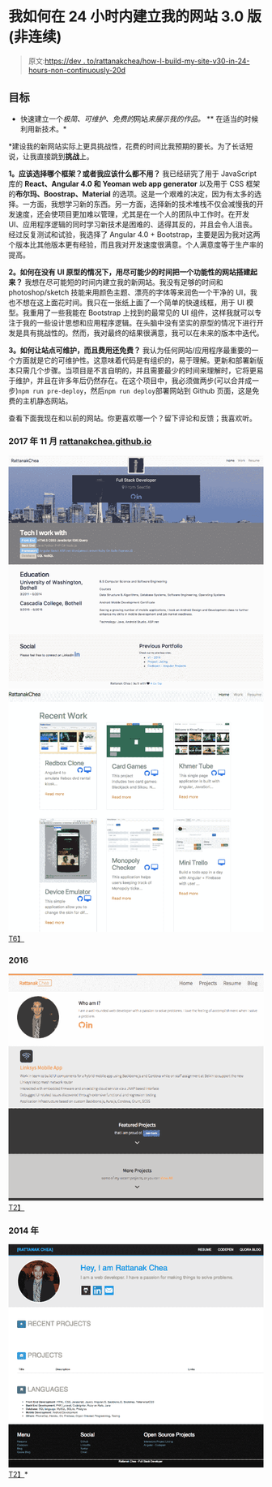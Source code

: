 # 我如何在 24 小时内建立我的网站 3.0 版(非连续)

> 原文:[https://dev . to/rattanakchea/how-I-build-my-site-v30-in-24-hours-non-continuously-20d](https://dev.to/rattanakchea/how-i-built-my-site-v30-in-24-hours-non-continuously-2od)

## 目标

*   快速建立一个*极简、可维护、免费的*网站*来展示我的作品。*
**   在适当的时候利用新技术。*

 *建设我的新网站实际上更具挑战性，花费的时间比我预期的要长。为了长话短说，让我直接跳到**挑战**上。

**1。应该选择哪个框架？或者我应该什么都不用？**
我已经研究了用于 JavaScript 库的 **React、Angular 4.0 和 Yeoman web app generator** 以及用于 CSS 框架的**布尔玛、Boostrap、Material** 的选项。这是一个艰难的决定，因为有太多的选择。一方面，我想学习新的东西。另一方面，选择新的技术堆栈不仅会减慢我的开发速度，还会使项目更加难以管理，尤其是在一个人的团队中工作时。在开发 UI、应用程序逻辑的同时学习新技术是困难的、适得其反的，并且会令人沮丧。经过反复测试和试验，我选择了 Angular 4.0 + Bootstrap，主要是因为我对这两个版本比其他版本更有经验，而且我对开发速度很满意。个人满意度等于生产率的提高。

**2。如何在没有 UI 原型的情况下，用尽可能少的时间把一个功能性的网站搭建起来？**
我想在尽可能短的时间内建立我的新网站。我没有足够的时间和 photoshop/sketch 技能来用颜色主题、漂亮的字体等来润色一个干净的 UI，我也不想在这上面花时间。我只在一张纸上画了一个简单的快速线框，用于 UI 模型。我重用了一些我能在 Bootstrap 上找到的最常见的 UI 组件，这样我就可以专注于我的一些设计思想和应用程序逻辑。在头脑中没有坚实的原型的情况下进行开发是具有挑战性的。然而，我对最终的结果很满意，我可以在未来的版本中迭代。

**3。如何让站点可维护，而且费用还免费？**
我认为任何网站/应用程序最重要的一个方面就是它的可维护性。这意味着代码是有组织的，易于理解。更新和部署新版本只需几个步骤。当项目是不言自明的，并且需要最少的时间来理解时，它将更易于维护，并且在许多年后仍然存在。在这个项目中，我必须做两步(可以合并成一步)`npm run pre-deploy`，然后`npm run deploy`部署网站到 Github 页面，这是免费的主机静态网站。

查看下面我现在和以前的网站。你更喜欢哪一个？留下评论和反馈；我喜欢听。

### 2017 年 11 月 [rattanakchea.github.io](https://rattanakchea.github.io)

[![porfolio 2017](img/17dc5eec55d7d152487c221d6d398601.png)](https://res.cloudinary.com/practicaldev/image/fetch/s--ZuhxTRK2--/c_limit%2Cf_auto%2Cfl_progressive%2Cq_auto%2Cw_880/https://raw.githubusercontent.com/rattanakchea/rattanakchea.github.io/dev/src/assets/portfolio2017.png)
[![porfolio 2017-work](img/2022510a566095bb93fdecbd4d3ec337.png)T6】](https://res.cloudinary.com/practicaldev/image/fetch/s--XERh3okF--/c_limit%2Cf_auto%2Cfl_progressive%2Cq_auto%2Cw_880/https://raw.githubusercontent.com/rattanakchea/rattanakchea.github.io/dev/src/assets/portfolio2017-2.png)

### 2016

[![porfolio 2016](img/9b6d16af4aaabfe9b835a4e2e33f77de.png)T2】](https://res.cloudinary.com/practicaldev/image/fetch/s--y9ti7wNO--/c_limit%2Cf_auto%2Cfl_progressive%2Cq_auto%2Cw_880/https://raw.githubusercontent.com/rattanakchea/rattanakchea.github.io/dev/src/assets/portfolio2016.png)

### 2014 年

[![porfolio 2014](img/9cf987a2e9c8758264e267801f999776.png)T2】](https://res.cloudinary.com/practicaldev/image/fetch/s--EpqMh0xl--/c_limit%2Cf_auto%2Cfl_progressive%2Cq_auto%2Cw_880/https://raw.githubusercontent.com/rattanakchea/rattanakchea.github.io/dev/src/assets/portfolio2014.png)*